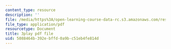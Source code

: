 ```yaml
---
content_type: resource
description: ''
file: /media/https%3A/open-learning-course-data-rc.s3.amazonaws.com/res-6-007-signals-and-systems-spring-2011/5088464b392ebffd0a9bc51eb4fe814d_6xaaeop7gJ8.pdf
file_type: application/pdf
resourcetype: Document
title: 3play pdf file
uid: 5088464b-392e-bffd-0a9b-c51eb4fe814d
---
```

